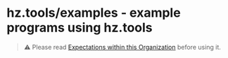 # hz.tools/examples - example programs using hz.tools

> :warning: Please read [Expectations within this Organization](https://github.com/hztools/.github/tree/main/profile#expectations-within-this-organization) before using it.
